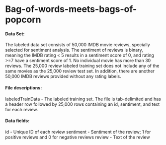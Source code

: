 # Bag-of-words-meets-bags-of-popcorn

#### Data Set:

The labeled data set consists of 50,000 IMDB movie reviews, specially selected for sentiment analysis. The sentiment of reviews is binary, meaning the IMDB rating < 5 results in a sentiment score of 0, and rating >=7 have a sentiment score of 1. No individual movie has more than 30 reviews. The 25,000 review labeled training set does not include any of the same movies as the 25,000 review test set. In addition, there are another 50,000 IMDB reviews provided without any rating labels.

#### File descriptions:

labeledTrainData - The labeled training set. The file is tab-delimited and has a header row followed by 25,000 rows containing an id, sentiment, and text for each review.

#### Data fields:

id - Unique ID of each review
sentiment - Sentiment of the review; 1 for positive reviews and 0 for negative reviews
review - Text of the review
